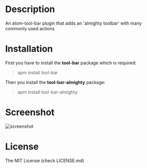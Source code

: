 # Description

An atom-tool-bar plugin that adds an 'almighty toolbar' with many commonly used actions

# Installation

First you have to install the __tool-bar__ package which is required:

> apm install tool-bar

Then you install the __tool-bar-almighty__ package:

> apm install tool-bar-almighty

# Screenshot

![screenshot](https://cdn.rawgit.com/varemenos/atom-toolbar-almighty/master/screenshot.png)

# License

The MIT License (check LICENSE.md)
